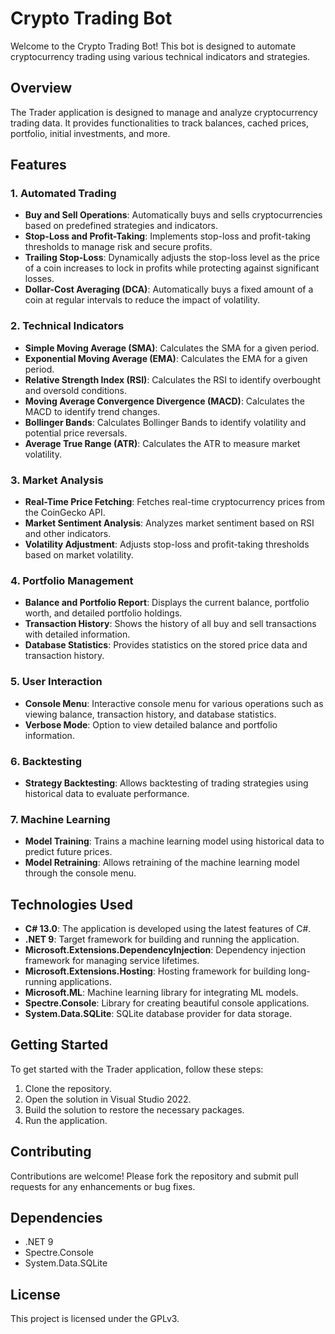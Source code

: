 # Crypto Trading Bot

Welcome to the Crypto Trading Bot! This bot is designed to automate cryptocurrency trading using various technical indicators and strategies.

## Overview
The Trader application is designed to manage and analyze cryptocurrency trading data. It provides functionalities to track balances, cached prices, portfolio, initial investments, and more.

## Features

### 1. Automated Trading
- **Buy and Sell Operations**: Automatically buys and sells cryptocurrencies based on predefined strategies and indicators.
- **Stop-Loss and Profit-Taking**: Implements stop-loss and profit-taking thresholds to manage risk and secure profits.
- **Trailing Stop-Loss**: Dynamically adjusts the stop-loss level as the price of a coin increases to lock in profits while protecting against significant losses.
- **Dollar-Cost Averaging (DCA)**: Automatically buys a fixed amount of a coin at regular intervals to reduce the impact of volatility.

### 2. Technical Indicators
- **Simple Moving Average (SMA)**: Calculates the SMA for a given period.
- **Exponential Moving Average (EMA)**: Calculates the EMA for a given period.
- **Relative Strength Index (RSI)**: Calculates the RSI to identify overbought and oversold conditions.
- **Moving Average Convergence Divergence (MACD)**: Calculates the MACD to identify trend changes.
- **Bollinger Bands**: Calculates Bollinger Bands to identify volatility and potential price reversals.
- **Average True Range (ATR)**: Calculates the ATR to measure market volatility.

### 3. Market Analysis
- **Real-Time Price Fetching**: Fetches real-time cryptocurrency prices from the CoinGecko API.
- **Market Sentiment Analysis**: Analyzes market sentiment based on RSI and other indicators.
- **Volatility Adjustment**: Adjusts stop-loss and profit-taking thresholds based on market volatility.

### 4. Portfolio Management
- **Balance and Portfolio Report**: Displays the current balance, portfolio worth, and detailed portfolio holdings.
- **Transaction History**: Shows the history of all buy and sell transactions with detailed information.
- **Database Statistics**: Provides statistics on the stored price data and transaction history.

### 5. User Interaction
- **Console Menu**: Interactive console menu for various operations such as viewing balance, transaction history, and database statistics.
- **Verbose Mode**: Option to view detailed balance and portfolio information.

### 6. Backtesting
- **Strategy Backtesting**: Allows backtesting of trading strategies using historical data to evaluate performance.

### 7. Machine Learning
- **Model Training**: Trains a machine learning model using historical data to predict future prices.
- **Model Retraining**: Allows retraining of the machine learning model through the console menu.

## Technologies Used
- **C# 13.0**: The application is developed using the latest features of C#.
- **.NET 9**: Target framework for building and running the application.
- **Microsoft.Extensions.DependencyInjection**: Dependency injection framework for managing service lifetimes.
- **Microsoft.Extensions.Hosting**: Hosting framework for building long-running applications.
- **Microsoft.ML**: Machine learning library for integrating ML models.
- **Spectre.Console**: Library for creating beautiful console applications.
- **System.Data.SQLite**: SQLite database provider for data storage.

## Getting Started
To get started with the Trader application, follow these steps:
1. Clone the repository.
2. Open the solution in Visual Studio 2022.
3. Build the solution to restore the necessary packages.
4. Run the application.

## Contributing
Contributions are welcome! Please fork the repository and submit pull requests for any enhancements or bug fixes.

## Dependencies
- .NET 9
- Spectre.Console
- System.Data.SQLite

## License
This project is licensed under the GPLv3.